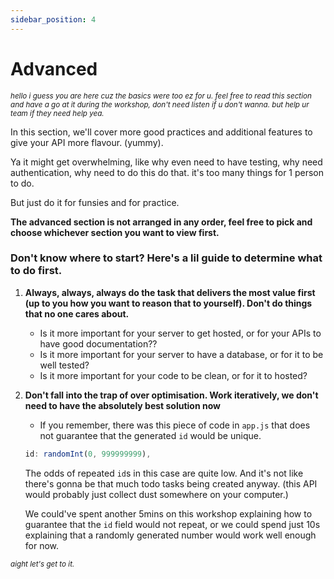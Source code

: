 ```yaml
---
sidebar_position: 4
---
```


# Advanced

<small>_hello i guess you are here cuz the basics were too ez for u. feel free to read this section and have a go at it during the workshop, don't need listen if u don't wanna. but help ur team if they need help yea._</small>

In this section, we'll cover more good practices and additional features to give your API more flavour. (yummy).

Ya it might get overwhelming, like why even need to have testing, why need authentication, why need to do this do that. it's too many things for 1 person to do.

But just do it for funsies and for practice.

**The advanced section is not arranged in any order, feel free to pick and choose whichever section you want to view first.**

### Don't know where to start? Here's a lil guide to determine what to do first.

1. **Always, always, always do the task that delivers the most value first (up to you how you want to reason that to yourself). Don't do things that no one cares about.**
   - Is it more important for your server to get hosted, or for your APIs to have good documentation??
   - Is it more important for your server to have a database, or for it to be well tested?
   - Is it more important for your code to be clean, or for it to hosted?
2. **Don't fall into the trap of over optimisation. Work iteratively, we don't need to have the absolutely best solution now**

   - If you remember, there was this piece of code in `app.js` that does not guarantee that the generated `id` would be unique.

   ```javascript
   id: randomInt(0, 999999999),
   ```

   The odds of repeated `id`s in this case are quite low. And it's not like there's gonna be that much todo tasks being created anyway. (this API would probably just collect dust somewhere on your computer.)

   We could've spent another 5mins on this workshop explaining how to guarantee that the `id` field would not repeat, or we could spend just 10s explaining that
   a randomly generated number would work well enough for now.

<small>_aight let's get to it._</small>
